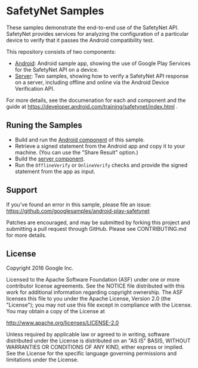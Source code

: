 SafetyNet Samples
===================================

These samples demonstrate the end-to-end use of the SafetyNet API.
SafetyNet provides services for analyzing the configuration of a particular device to verify that it passes the Android compatibility test.

This repository consists of two components:

* [Android](android/SafetyNetSample): Android sample app, showing the use of Google Play Services for the SafetyNet API on a device.
* [Server](server/): Two samples, showing how to verify a SafetyNet API response on a server, including offline and online via the Android Device Verification API.

For more details, see the documenation for each and component and the guide at https://developer.android.com/training/safetynet/index.html .


Runing the Samples
------------------
* Build and run the [Android component](android/SafetyNetSample) of this sample.
* Retrieve a signed statement from the Android app and copy it to your machine. (You can use the "Share Result" option.)
* Build the [server component](server).
* Run the `OfflineVerify` or `OnlineVerify` checks and provide the signed statement from the app as input.


Support
-------

If you've found an error in this sample, please file an issue:
https://github.com/googlesamples/android-play-safetynet

Patches are encouraged, and may be submitted by forking this project and
submitting a pull request through GitHub. Please see CONTRIBUTING.md for more details.

License
-------

Copyright 2016 Google Inc.

Licensed to the Apache Software Foundation (ASF) under one or more contributor
license agreements.  See the NOTICE file distributed with this work for
additional information regarding copyright ownership.  The ASF licenses this
file to you under the Apache License, Version 2.0 (the "License"); you may not
use this file except in compliance with the License.  You may obtain a copy of
the License at

http://www.apache.org/licenses/LICENSE-2.0

Unless required by applicable law or agreed to in writing, software
distributed under the License is distributed on an "AS IS" BASIS, WITHOUT
WARRANTIES OR CONDITIONS OF ANY KIND, either express or implied.  See the
License for the specific language governing permissions and limitations under
the License.

